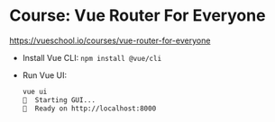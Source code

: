 
# Course: Vue Router For Everyone
https://vueschool.io/courses/vue-router-for-everyone

* Install Vue CLI:
  `npm install @vue/cli`

* Run Vue UI:
  ```bash
  vue ui
  🚀  Starting GUI...
  🌠  Ready on http://localhost:8000
  ```
